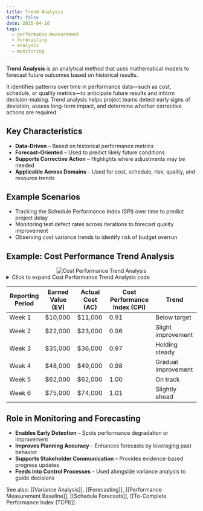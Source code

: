 ```yaml
---
title: Trend Analysis
draft: false
date: 2025-04-16
tags:
  - performance-measurement
  - forecasting
  - analysis
  - monitoring
---
```


**Trend Analysis** is an analytical method that uses mathematical models to forecast future outcomes based on historical results.

It identifies patterns over time in performance data—such as cost, schedule, or quality metrics—to anticipate future results and inform decision-making. Trend analysis helps project teams detect early signs of deviation, assess long-term impact, and determine whether corrective actions are required.

## Key Characteristics

- **Data-Driven** – Based on historical performance metrics  
- **Forecast-Oriented** – Used to predict likely future conditions  
- **Supports Corrective Action** – Highlights where adjustments may be needed  
- **Applicable Across Domains** – Used for cost, schedule, risk, quality, and resource trends  

## Example Scenarios

- Tracking the Schedule Performance Index (SPI) over time to predict project delay  
- Monitoring test defect rates across iterations to forecast quality improvement  
- Observing cost variance trends to identify risk of budget overrun  

## Example: Cost Performance Trend Analysis

<div style="text-align: center;">
  <img src="https://www.dropbox.com/scl/fi/ysqnf2stq19020fwxazr5/Cost_Performance_Trend_Analysis.png?rlkey=wi9b3uenunxu1utpwii3eajed&raw=1" alt="Cost Performance Trend Analysis" style="max-width: 100%; height: auto;" />
</div>

<details>
<summary>Click to expand Cost Performance Trend Analysis code</summary>

```python
import matplotlib.pyplot as plt
import pandas as pd

# Sample trend analysis data (CPI over time)
data = {
    "Week": ["Week 1", "Week 2", "Week 3", "Week 4", "Week 5", "Week 6"],
    "EV": [10000, 22000, 35000, 48000, 62000, 75000],
    "AC": [11000, 23000, 36000, 49000, 62000, 74000]
}

# Create DataFrame
df = pd.DataFrame(data)
df["CPI"] = df["EV"] / df["AC"]

# Plot CPI over time
plt.figure(figsize=(10, 6))
plt.plot(df["Week"], df["CPI"], marker='o', linewidth=2)
plt.title("Cost Performance Index (CPI) Trend Over Time")
plt.xlabel("Reporting Period")
plt.ylabel("CPI")
plt.ylim(0.8, 1.1)
plt.grid(True)
plt.axhline(y=1.0, color='gray', linestyle='--', linewidth=1)
plt.tight_layout()
plt.show()
```
</details>

| Reporting Period | Earned Value (EV) | Actual Cost (AC) | Cost Performance Index (CPI) | Trend                  |
|------------------|-------------------|------------------|-------------------------------|------------------------|
| Week 1           | $10,000           | $11,000          | 0.91                          | Below target           |
| Week 2           | $22,000           | $23,000          | 0.96                          | Slight improvement     |
| Week 3           | $35,000           | $36,000          | 0.97                          | Holding steady         |
| Week 4           | $48,000           | $49,000          | 0.98                          | Gradual improvement    |
| Week 5           | $62,000           | $62,000          | 1.00                          | On track               |
| Week 6           | $75,000           | $74,000          | 1.01                          | Slightly ahead         |

## Role in Monitoring and Forecasting

- **Enables Early Detection** – Spots performance degradation or improvement  
- **Improves Planning Accuracy** – Enhances forecasts by leveraging past behavior  
- **Supports Stakeholder Communication** – Provides evidence-based progress updates  
- **Feeds into Control Processes** – Used alongside variance analysis to guide decisions  

See also: [[Variance Analysis]], [[Forecasting]], [[Performance Measurement Baseline]], [[Schedule Forecasts]], [[To-Complete Performance Index (TCPI)]].
